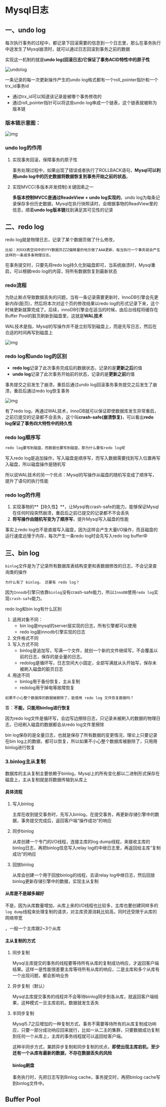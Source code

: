 # Mysql日志

## 一、undo log

每次执行事务的过程中，都记录下回滚需要的信息到一个日志里，那么在事务执行中途发生了Mysql崩溃时，就可以通过日志回滚到事务之前的数据

实现这一机制的就是**undo log(回滚日志)它保证了事务ACID特性中的原子性**

![undolog](./image/4dbd9ac8dc22ff20dafadf6cd42baf94.png)

一条记录的每一次更新操作产生的undo log格式都有一个roll_pointer指针和一个trx_id事务id

- 通过trx_id可以知道该记录是被哪个事务修改的
- 通过roll_pointer指针可以将这些undo log串成一个链表，这个链表就被称为版本链

### 版本链示意图：

![img](./image/37dc43893c215ec918119672d4644a7b.png)

### undo log的作用

1. 实现事务回滚，保障事务的原子性

   事务处理过程中，如果出现了错误或者执行了ROLLBACK语句，**Mysql可以利用undo log中的历史数据将数据恢复到事务开始之前的状态**。

2. 实现MVCC(多版本并发控制)关键因素之一

   **多版本控制MVCC是通过ReadeView + undo log实现的**。undo log为每条记录保存多份历史数据，Mysql在执行快照读时，会根据事物的ReadView里的信息，顺着**undo log版本链**找到满足其可见性的记录

## 二、redo log

redo log就是物理日志，记录了某个数据页做了什么修改，

```
比如：对XXX表空间中的YYY数据页ZZZ偏移量的地方做了AAA更新，每当执行一个事务就会产生这样的一条或多条物理日志。
```

在事务提交时，只要先将redo log持久化到磁盘即可，当系统崩溃时，Mysql重启，可以根据redo log的内容，将所有数据恢复到最新状态

### redo流程

为防止断点导致数据丢失的问题，当有一条记录需要更新时，InnoDB引擎会先更新内存(脏页)，然后将本次对这个页的修改结果以redo log的形式记录下来，这个时候更新就算完成了。后续，innoDB引擎会在适当的时候，由后台线程将缓存在Buffer Pool的脏页刷新到磁盘里，这就是**WAL技术**

WAL技术是指，Mysql的写操作并不是立刻写到磁盘上，而是先写日志，然后在合适的时间再写到磁盘上

![img](./image/ce56c5bf2c3b45507fd2a99406674edc.png)

### redo log和undo log的区别

- **redo log**记录了此次事务完成后的数据状态，记录的是**更新之后**的值
- **undo log**记录了此次事务开始前的状态，记录的是**更新之前**的值

事务提交之前发生了崩溃，重启后通过undo log回滚事务事务提交之后发生了崩溃，重启后通过redo log恢复事务

![img](./image/13b6715b6b2c0f6d14c74b46bfdd5657.png)

有了redo log，再通过WAL技术，InnoDB就可以保证即使数据库发生异常重启，之前已提交的记录都不会丢失，这个叫**crash-safe(崩溃恢复)**，可以看出**redo log保证了事务四大特性中的持久性**

### redo log顺序写

```tex
redo log要写到磁盘，而数据也要写到磁盘，那为什么要有redo log呢
```

写入redo log是追加操作，写入磁盘是顺序写，而写入数据需要找到写入位置再写入磁盘，所以磁盘操作是随机写

所以说WAL技术的另一个优点：Mysql的写操作从磁盘的随机写变成了顺序写，提升了语句的执行性能

### redo log的作用

1. 实现事物的**【持久性】**，让Mysql有crash-safe的能力，能够保证Mysql在任何时段突然崩溃，重启后之前已提交的记录都不不会丢失
2. **将写操作由随机写变为了顺序写**，提升Mysql写入磁盘的性能

事实上redo log也不是直接写入磁盘，因为这样会产生大量I/O操作，而且磁盘的运行速度远慢于内存，每次产生一条redo log时会先写入redo log buffer中

## 三、bin log

`binlog`文件是为了记录所有数据库表结构变更和表数据修改的日志，不会记录查询类的操作

```
为什么有了 binlog， 还要有 redo log？
```

因为`Innodb`引擎只依靠`binlog`没有crash-safe能力，所以`InnoDB`使用`redo log`实现`crash-safe`能力。

redo log和bin log有什么区别

1. 适用对象不同：
   - bin log是mysql的server层实现的日志，所有引擎都可以使用
   - redo log是innodb引擎实现的日志
2. 文件格式不同
3. 写入方式不同
   - binlog是追加写，写满一个文件，就创一个新的文件继续写，不会覆盖以前的日志，保存的是全量的日志。
   - redolog是循环写，日志空间大小固定，全部写满就从头开始写，保存未被刷入磁盘的脏页日志
4. 用途不同
   - binlog用于备份恢复，主从复制
   - redolog用于掉电等故障恢复

```
如果不小心整个数据库的数据被删除了，能使用 redo log 文件恢复数据吗？
```

答：**不能，只能用binlog进行恢复**

因为redo log文件是循环写，会边写边擦除日志，只记录未被刷入的数据的物理日志，已经刷入磁盘的数据都会从redo log文件里擦除

bin log保存的是全量日志，也就是保存了所有数据的变更情况，理论上只要记录在bin log上的数据，都可以恢复，所以如果不小心整个数据库被删除了，只用用binlog进行恢复

### 3.binlog主从复制

数据库的主从复制主要依赖于binlog，Mysql上的所有变化都以二进制形式保存在磁盘上，主从复制就是将数据传输到从库上

#### 具体流程

1. 写入binlog

   主库在收到提交事务时，先写入binlog，在提交事务，再更新存储引擎中的数据，事务提交完成后，返回客户端“操作成功”的响应

2. 同步binlog

   从库创建一个专门的I/O线程，连接主库的log dump线程，来接收主库的binlog日志，再把binlog信息写入relay log的中继日志里，再返回给主库“复制成功”的响应

3. 回放binlog

   从库会创建一个用于回放binlog的线程，去读relay log中继日志，然后回放binlog更新存储引擎中的数据，实现主从复制

#### 从库是不是越多越好

不是，因为从库数量增加，从库上来的I/O线程也比较多，主库也要创建同样多的`log dump`线程来处理复制的请求，对主库资源消耗比较高，同时还受限于从库的网络带宽

，一般一个主库跟2~3个从库

#### 主从复制的方式

1. 同步复制

   Mysql主库提交的事务的线程要等待所有从库的复制成功响应，才返回客户端结果。这样一是性能很差要主库等待所有从库的响应，二是主库和多个从库有一个出现问题，都会影响业务

2. 异步复制（默认）

   Mysql主库提交事务的线程并不会等待binlog同步到各从库，就返回客户端结果，这种模式一旦主库宕机，数据就发生丢失

3. 半同步复制

   Mysql5.7之后增加的一种复制方式，事务不需要等待所有的从库复制成功响应，只要一部分成功响应回来就行，比如一从二主的集群，只要数据成功复制到任何一个从库上，主库的事务线程就可以返回给客户端。

   这种半同步方式，兼顾异步复制和同步复制的优点，**即使出现主库宕机，至少还有一个从库有最新的数据，不存在数据丢失的风险**

   #### binlog刷盘

   事务执行时，先把日志写到Binlog cache，事务提交时，再把binlog cache写到binlog文件中。

## Buffer Pool